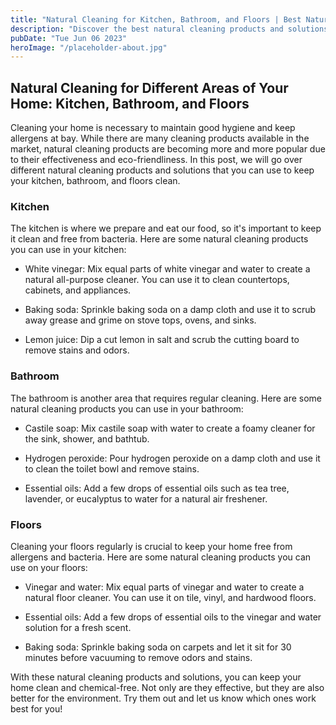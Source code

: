 ```yaml
---
title: "Natural Cleaning for Kitchen, Bathroom, and Floors | Best Natural Cleaning Products"
description: "Discover the best natural cleaning products and solutions for cleaning your kitchen, bathroom, and floors at home. Keep your home clean and chemical-free with these tips and products that work!"
pubDate: "Tue Jun 06 2023"
heroImage: "/placeholder-about.jpg"
---
```


## Natural Cleaning for Different Areas of Your Home: Kitchen, Bathroom, and Floors

Cleaning your home is necessary to maintain good hygiene and keep allergens at bay. While there are many cleaning products available in the market, natural cleaning products are becoming more and more popular due to their effectiveness and eco-friendliness. In this post, we will go over different natural cleaning products and solutions that you can use to keep your kitchen, bathroom, and floors clean. 

### Kitchen

The kitchen is where we prepare and eat our food, so it&#39;s important to keep it clean and free from bacteria. Here are some natural cleaning products you can use in your kitchen:

- White vinegar: Mix equal parts of white vinegar and water to create a natural all-purpose cleaner. You can use it to clean countertops, cabinets, and appliances.

- Baking soda: Sprinkle baking soda on a damp cloth and use it to scrub away grease and grime on stove tops, ovens, and sinks.

- Lemon juice: Dip a cut lemon in salt and scrub the cutting board to remove stains and odors.

### Bathroom

The bathroom is another area that requires regular cleaning. Here are some natural cleaning products you can use in your bathroom:

- Castile soap: Mix castile soap with water to create a foamy cleaner for the sink, shower, and bathtub.

- Hydrogen peroxide: Pour hydrogen peroxide on a damp cloth and use it to clean the toilet bowl and remove stains.

- Essential oils: Add a few drops of essential oils such as tea tree, lavender, or eucalyptus to water for a natural air freshener.

### Floors

Cleaning your floors regularly is crucial to keep your home free from allergens and bacteria. Here are some natural cleaning products you can use on your floors:

- Vinegar and water: Mix equal parts of vinegar and water to create a natural floor cleaner. You can use it on tile, vinyl, and hardwood floors.

- Essential oils: Add a few drops of essential oils to the vinegar and water solution for a fresh scent.

- Baking soda: Sprinkle baking soda on carpets and let it sit for 30 minutes before vacuuming to remove odors and stains.


With these natural cleaning products and solutions, you can keep your home clean and chemical-free. Not only are they effective, but they are also better for the environment. Try them out and let us know which ones work best for you!